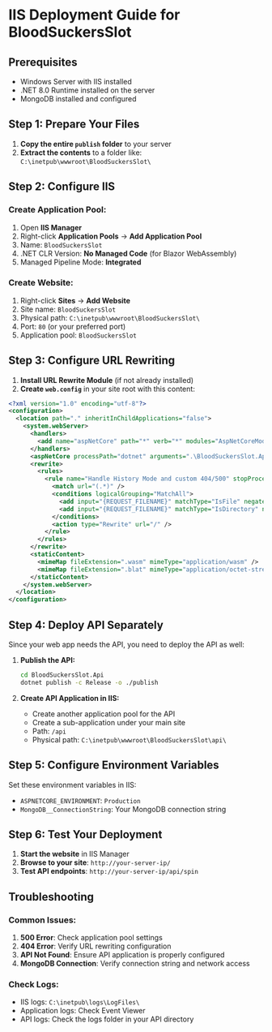 # IIS Deployment Guide for BloodSuckersSlot

## Prerequisites
- Windows Server with IIS installed
- .NET 8.0 Runtime installed on the server
- MongoDB installed and configured

## Step 1: Prepare Your Files

1. **Copy the entire `publish` folder** to your server
2. **Extract the contents** to a folder like: `C:\inetpub\wwwroot\BloodSuckersSlot\`

## Step 2: Configure IIS

### Create Application Pool:
1. Open **IIS Manager**
2. Right-click **Application Pools** → **Add Application Pool**
3. Name: `BloodSuckersSlot`
4. .NET CLR Version: **No Managed Code** (for Blazor WebAssembly)
5. Managed Pipeline Mode: **Integrated**

### Create Website:
1. Right-click **Sites** → **Add Website**
2. Site name: `BloodSuckersSlot`
3. Physical path: `C:\inetpub\wwwroot\BloodSuckersSlot\`
4. Port: `80` (or your preferred port)
5. Application pool: `BloodSuckersSlot`

## Step 3: Configure URL Rewriting

1. **Install URL Rewrite Module** (if not already installed)
2. **Create `web.config`** in your site root with this content:

```xml
<?xml version="1.0" encoding="utf-8"?>
<configuration>
  <location path="." inheritInChildApplications="false">
    <system.webServer>
      <handlers>
        <add name="aspNetCore" path="*" verb="*" modules="AspNetCoreModuleV2" resourceType="Unspecified" />
      </handlers>
      <aspNetCore processPath="dotnet" arguments=".\BloodSuckersSlot.Api.dll" stdoutLogEnabled="false" stdoutLogFile=".\logs\stdout" hostingModel="inprocess" />
      <rewrite>
        <rules>
          <rule name="Handle History Mode and custom 404/500" stopProcessing="true">
            <match url="(.*)" />
            <conditions logicalGrouping="MatchAll">
              <add input="{REQUEST_FILENAME}" matchType="IsFile" negate="true" />
              <add input="{REQUEST_FILENAME}" matchType="IsDirectory" negate="true" />
            </conditions>
            <action type="Rewrite" url="/" />
          </rule>
        </rules>
      </rewrite>
      <staticContent>
        <mimeMap fileExtension=".wasm" mimeType="application/wasm" />
        <mimeMap fileExtension=".blat" mimeType="application/octet-stream" />
      </staticContent>
    </system.webServer>
  </location>
</configuration>
```

## Step 4: Deploy API Separately

Since your web app needs the API, you need to deploy the API as well:

1. **Publish the API:**
   ```bash
   cd BloodSuckersSlot.Api
   dotnet publish -c Release -o ./publish
   ```

2. **Create API Application in IIS:**
   - Create another application pool for the API
   - Create a sub-application under your main site
   - Path: `/api`
   - Physical path: `C:\inetpub\wwwroot\BloodSuckersSlot\api\`

## Step 5: Configure Environment Variables

Set these environment variables in IIS:
- `ASPNETCORE_ENVIRONMENT`: `Production`
- `MongoDB__ConnectionString`: Your MongoDB connection string

## Step 6: Test Your Deployment

1. **Start the website** in IIS Manager
2. **Browse to your site**: `http://your-server-ip/`
3. **Test API endpoints**: `http://your-server-ip/api/spin`

## Troubleshooting

### Common Issues:
1. **500 Error**: Check application pool settings
2. **404 Error**: Verify URL rewriting configuration
3. **API Not Found**: Ensure API application is properly configured
4. **MongoDB Connection**: Verify connection string and network access

### Check Logs:
- IIS logs: `C:\inetpub\logs\LogFiles\`
- Application logs: Check Event Viewer
- API logs: Check the logs folder in your API directory 